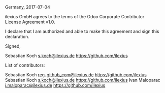Germany, 2017-07-04

ilexius GmbH agrees to the terms of the Odoo Corporate Contributor License Agreement v1.0.

I declare that I am authorized and able to make this agreement and sign this declaration.

Signed,

Sebastian Koch s.koch@ilexius.de https://github.com/ilexius

List of contributors:

Sebastian Koch reg-github_com@ilexius.de https://github.com/ilexius
Sebastian Koch s.koch@ilexius.de https://github.com/ilexius
Ivan Maloparac i.maloparac@ilexius.de https://github.com/ilexius

